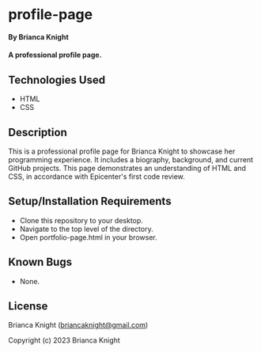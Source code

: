 # profile-page

#### By Brianca Knight

#### A professional profile page. 

## Technologies Used

* HTML
* CSS

## Description

This is a professional profile page for Brianca Knight to showcase her programming experience. It includes a biography, background, and current GitHub projects. This page demonstrates an understanding of HTML and CSS, in accordance with Epicenter's first code review.

## Setup/Installation Requirements

* Clone this repository to your desktop.
* Navigate to the top level of the directory. 
* Open portfolio-page.html in your browser.

## Known Bugs

* None.

## License

Brianca Knight (briancaknight@gmail.com)

Copyright (c) 2023 Brianca Knight
